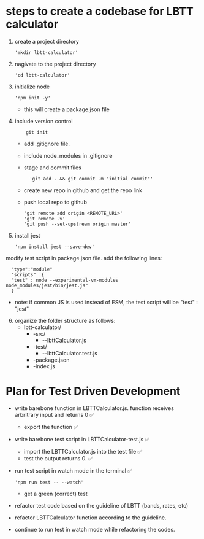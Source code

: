 # steps to create a codebase for LBTT calculator

1.  create a project directory

        'mkdir lbtt-calculator'

2.  nagivate to the project directory

        'cd lbtt-calculator'

3.  initialize node

        'npm init -y'

    - this will create a package.json file

4.  include version control

            git init

    - add .gitignore file.
    - include node_modules in .gitignore
    - stage and commit files

            'git add . && git commit -m "initial commit"'

    - create new repo in github and get the repo link
    - push local repo to github

          'git remote add origin <REMOTE_URL>'
          'git remote -v'
          'git push --set-upstream origin master'

5.  install jest

        'npm install jest --save-dev'

modify test script in package.json file. add the following lines:

      "type":"module"
      "scripts" :{
      "test" : node --experimental-vm-modules node_modules/jest/bin/jest.js"
      }

- note: if common JS is used instead of ESM, the test script will be "test" : "jest"

6.  organize the folder structure as follows:
    - lbtt-calculator/
      - -src/
        - --lbttCalculator.js
      - -test/
        - --lbttCalculator.test.js
      - -package.json
      - -index.js

# Plan for Test Driven Development

- write barebone function in LBTTCalculator.js. function receives arbritrary input and returns 0 ✅
  - export the function ✅
- write barebone test script in LBTTCalculator-test.js ✅
  - import the LBTTCalculator.js into the test file ✅
  - test the output returns 0. ✅
- run test script in watch mode in the terminal ✅

      'npm run test -- --watch'

  - get a green (correct) test

- refactor test code based on the guideline of LBTT (bands, rates, etc)
- refactor LBTTCalculator function according to the guideline.
- continue to run test in watch mode while refactoring the codes.
